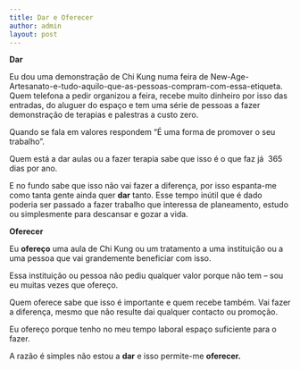 ```yaml
---
title: Dar e Oferecer
author: admin
layout: post
---
```

**Dar**

Eu dou uma demonstração de Chi Kung numa feira de New-Age-Artesanato-e-tudo-aquilo-que-as-pessoas-compram-com-essa-etiqueta. Quem telefona a pedir organizou a feira, recebe muito dinheiro por isso das entradas, do aluguer do espaço e tem uma série de pessoas a fazer demonstração de terapias e palestras a custo zero.

Quando se fala em valores respondem &#8220;É uma forma de promover o seu trabalho&#8221;.

Quem está a dar aulas ou a fazer terapia sabe que isso é o que faz já  365 dias por ano.

E no fundo sabe que isso não vai fazer a diferença, por isso espanta-me como tanta gente ainda quer **dar** tanto. Esse tempo inútil que é dado poderia ser passado a fazer trabalho que interessa de planeamento, estudo ou simplesmente para descansar e gozar a vida.

**Oferecer**

Eu **ofereço** uma aula de Chi Kung ou um tratamento a uma instituição ou a uma pessoa que vai grandemente beneficiar com isso.

Essa instituição ou pessoa não pediu qualquer valor porque não tem &#8211; sou eu muitas vezes que ofereço.

Quem oferece sabe que isso é importante e quem recebe também. Vai fazer a diferença, mesmo que não resulte dai qualquer contacto ou promoção.

Eu ofereço porque tenho no meu tempo laboral espaço suficiente para o fazer.

A razão é simples não estou a **dar** e isso permite-me **oferecer.**
